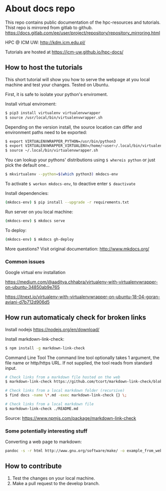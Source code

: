 # About docs repo

This repo contains public documentation of the hpc-resources and tutorials.
Thist repo is mirrored from gitlab to github.
https://docs.gitlab.com/ee/user/project/repository/repository_mirroring.html

HPC @ ICM UW: <http://kdm.icm.edu.pl/>

Tutorials are hosted at <https://icm-uw.github.io/hpc-docs/>

## How to host the tutorials

This short tutorial will show you how to serve the webpage at you local machine and test your changes. Tested on Ubuntu.

First, it is safe to isolate your python's enviroment.

Install virtual enviroment:
```sh
$ pip3 install virtualenv virtualenvwrapper
$ source /usr/local/bin/virtualenvwrapper.sh
```

Depending on the version install, the source location can differ and environment paths need to be exported:

```sh
$ export VIRTUALENVWRAPPER_PYTHON=/usr/bin/python3
$ export VIRTUALENVWRAPPER_VIRTUALENV=/home/<user>/.local/bin/virtualenv
$ source ~/.local/bin/virtualenvwrapper.sh
```

You can lookup your pythons' distributions using `$ whereis python` or just pick the default one...

```sh
$ mkvirtualenv --python=$(which python3) mkdocs-env
```

To activate `$ workon mkdocs-env`, to deactive enter `$ deactivate`

Install dependencies:

```sh
(mkdocs-env) $ pip install --upgrade -r requirements.txt
```

Run server on you local machine:

```sh
(mkdocs-env) $ mkdocs serve
```

To deploy:

```sh
(mkdocs-env) $ mkdocs gh-deploy
```

More questions? Visit original documentation: http://www.mkdocs.org/

### Common issues

Google virtual env installation

<https://medium.com/@aaditya.chhabra/virtualenv-with-virtualenvwrapper-on-ubuntu-34850ab9e765>

<https://itnext.io/virtualenv-with-virtualenvwrapper-on-ubuntu-18-04-goran-aviani-d7b712d906d5>

## How run automaticaly check for broken links

Install nodejs <https://nodejs.org/en/download/>

Install markdown-link-check:

```.sh
$ npm install -g markdown-link-check
```

Command Line Tool
The command line tool optionally takes 1 argument, the file name or http/https URL. If not supplied, the tool reads from standard input.

```.sh
# Check links from a markdown file hosted on the web
$ markdown-link-check https://github.com/tcort/markdown-link-check/blob/master/README.md  

# Check links from a local markdown folder (recursive)
$ find docs -name \*.md -exec markdown-link-check {} \;

# Check links from a local markdown file
$ markdown-link-check ./README.md  
```

Source: <https://www.npmjs.com/package/markdown-link-check>

### Some potentially interesting stuff

Converting a web page to markdown:

```.sh
pandoc -s -r html http://www.gnu.org/software/make/ -o example_from_web.md
```

## How to contribute

1) Test the changes on your local machine.
2) Make a pull request to the develop branch.
